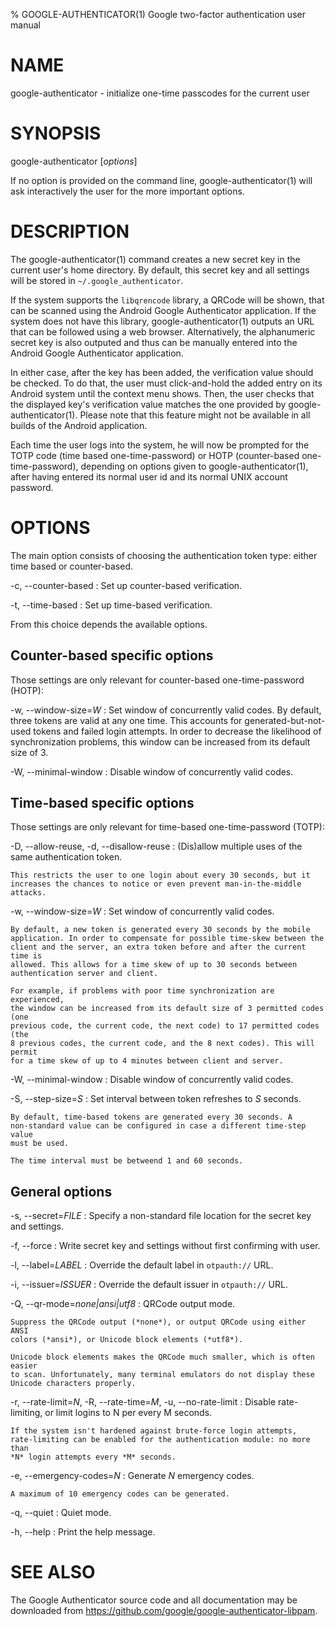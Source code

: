 % GOOGLE-AUTHENTICATOR(1) Google two-factor authentication user manual

# NAME

google-authenticator - initialize one-time passcodes for the current user

# SYNOPSIS

google-authenticator [*options*]

If no option is provided on the command line, google-authenticator(1) will ask
interactively the user for the more important options.

# DESCRIPTION

The google-authenticator(1) command creates a new secret key in the current
user's home directory. By default, this secret key and all settings will be
stored in `~/.google_authenticator`.

If the system supports the `libqrencode` library, a QRCode will be shown, that
can be scanned using the Android Google Authenticator application. If the
system does not have this library, google-authenticator(1) outputs an URL that
can be followed using a web browser. Alternatively, the alphanumeric secret key
is also outputed and thus can be manually entered into the Android Google
Authenticator application.

In either case, after the key has been added, the verification value should be
checked. To do that, the user must click-and-hold the added entry on its
Android system until the context menu shows. Then, the user checks that the
displayed key's verification value matches the one provided by
google-authenticator(1). Please note that this feature might not be available
in all builds of the Android application.

Each time the user logs into the system, he will now be prompted for the TOTP
code (time based one-time-password) or HOTP (counter-based one-time-password),
depending on options given to google-authenticator(1), after having entered its
normal user id and its normal UNIX account password.

# OPTIONS

The main option consists of choosing the authentication token type: either time
based or counter-based.

-c, --counter-based
: Set up counter-based verification.

-t, --time-based
: Set up time-based verification.

From this choice depends the available options.

## Counter-based specific options

Those settings are only relevant for counter-based one-time-password (HOTP):

-w, --window-size=*W*
: Set window of concurrently valid codes.
  By default, three tokens are valid at any one time. This accounts for
  generated-but-not-used tokens and failed login attempts. In order to decrease
  the likelihood of synchronization problems, this window can be increased from
  its default size of 3.

-W, --minimal-window
: Disable window of concurrently valid codes.

## Time-based specific options

Those settings are only relevant for time-based one-time-password (TOTP):

-D, --allow-reuse, -d, --disallow-reuse
:   (Dis)allow multiple uses of the same authentication token.

    This restricts the user to one login about every 30 seconds, but it
    increases the chances to notice or even prevent man-in-the-middle attacks.

-w, --window-size=*W*
:   Set window of concurrently valid codes.

    By default, a new token is generated every 30 seconds by the mobile
    application. In order to compensate for possible time-skew between the
    client and the server, an extra token before and after the current time is
    allowed. This allows for a time skew of up to 30 seconds between
    authentication server and client.

    For example, if problems with poor time synchronization are experienced,
    the window can be increased from its default size of 3 permitted codes (one
    previous code, the current code, the next code) to 17 permitted codes (the
    8 previous codes, the current code, and the 8 next codes). This will permit
    for a time skew of up to 4 minutes between client and server.

-W, --minimal-window
:   Disable window of concurrently valid codes.

-S, --step-size=*S*
:   Set interval between token refreshes to *S* seconds.

    By default, time-based tokens are generated every 30 seconds. A
    non-standard value can be configured in case a different time-step value
    must be used.

    The time interval must be betweend 1 and 60 seconds.

## General options

-s, --secret=*FILE*
:   Specify a non-standard file location for the secret key and settings.

-f, --force
:   Write secret key and settings without first confirming with user.

-l, --label=*LABEL*
:   Override the default label in `otpauth://` URL.

-i, --issuer=*ISSUER*
:   Override the default issuer in `otpauth://` URL.

-Q, --qr-mode=*none|ansi|utf8*
:   QRCode output mode.

    Suppress the QRCode output (*none*), or output QRCode using either ANSI
    colors (*ansi*), or Unicode block elements (*utf8*).

    Unicode block elements makes the QRCode much smaller, which is often easier
    to scan. Unfortunately, many terminal emulators do not display these
    Unicode characters properly.

-r, --rate-limit=*N*, -R, --rate-time=*M*, -u, --no-rate-limit
:   Disable rate-limiting, or limit logins to N per every M seconds.

    If the system isn't hardened against brute-force login attempts,
    rate-limiting can be enabled for the authentication module: no more than
    *N* login attempts every *M* seconds.

-e, --emergency-codes=*N*
:   Generate *N* emergency codes.

    A maximum of 10 emergency codes can be generated.

-q, --quiet
:   Quiet mode.

-h, --help
:   Print the help message.

# SEE ALSO

The Google Authenticator source code and all documentation may be downloaded
from <https://github.com/google/google-authenticator-libpam>.
